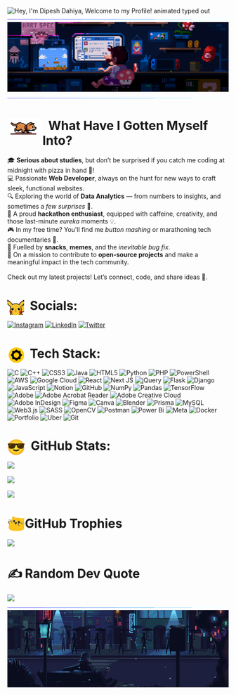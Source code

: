 <img src="https://readme-typing-svg.demolab.com?font=Operator+Mono&size=37&duration=2800&pause=2000&color=FAFAFA&center=true&vCenter=true&width=940&height=50&lines=Hey%2C+I'm+Dipesh+Dahiya" align="middle" alt="Hey, I'm Dipesh Dahiya, Welcome to my Profile! animated typed out">

<img  src="borderseperator.gif">
<img src="topgif.gif">
<img  src="borderseperator.gif">

# <img src="headgif-ezgif.com-crop.gif" width="80px" align="left" > &nbsp;  What Have I Gotten Myself Into? <br>

🎓 **Serious about studies**, but don’t be surprised if you catch me coding at midnight with pizza in hand 🍕!<br>💻 Passionate **Web Developer**, always on the hunt for new ways to craft sleek, functional websites.<br>🔍 Exploring the world of **Data Analytics** — from numbers to insights, and sometimes a *few surprises* 🧐.<br>🚀 A proud **hackathon enthusiast**, equipped with caffeine, creativity, and those last-minute *eureka* moments 💡.<br>🎮 In my free time? You'll find me *button mashing* or marathoning tech documentaries 🎥.<br>🍕 Fuelled by **snacks**, **memes**, and the *inevitable bug fix*.<br>🌟 On a mission to contribute to **open-source projects** and make a meaningful impact in the tech community.<br><br>Check out my latest projects! Let’s connect, code, and share ideas 🚀.<br>


# <img src="pikachu-pokemon.gif" width="38px" align="left" >&nbsp; Socials: 
[![Instagram](https://img.shields.io/badge/Instagram-%23E4405F.svg?style=for-the-badge&logo=Instagram&logoColor=white)](https://instagram.com/ddipesh2103) [![LinkedIn](https://img.shields.io/badge/LinkedIn-%230077B5.svg?style=for-the-badge&logo=linkedin&logoColor=white)](https://linkedin.com/in/dipesh-dahiya/) [![Twitter](https://img.shields.io/badge/X-black.svg?style=for-the-badge&logo=X&logoColor=white)](https://x.com/DahiyaDipe75433) <br>

# <img src="brainpull-brainpull-stories.gif" width="38px" align="left" >&nbsp; Tech Stack: 
![C](https://img.shields.io/badge/c-%2300599C.svg?style=for-the-badge&logo=c&logoColor=white) ![C++](https://img.shields.io/badge/c++-%2300599C.svg?style=for-the-badge&logo=c%2B%2B&logoColor=white) ![CSS3](https://img.shields.io/badge/css3-%231572B6.svg?style=for-the-badge&logo=css3&logoColor=white) ![Java](https://img.shields.io/badge/java-%23ED8B00.svg?style=for-the-badge&logo=openjdk&logoColor=white) ![HTML5](https://img.shields.io/badge/html5-%23E34F26.svg?style=for-the-badge&logo=html5&logoColor=white) ![Python](https://img.shields.io/badge/python-3670A0?style=for-the-badge&logo=python&logoColor=ffdd54) ![PHP](https://img.shields.io/badge/php-%23777BB4.svg?style=for-the-badge&logo=php&logoColor=white) ![PowerShell](https://img.shields.io/badge/PowerShell-%235391FE.svg?style=for-the-badge&logo=powershell&logoColor=white) ![AWS](https://img.shields.io/badge/AWS-%23FF9900.svg?style=for-the-badge&logo=amazon-aws&logoColor=white) ![Google Cloud](https://img.shields.io/badge/GoogleCloud-%234285F4.svg?style=for-the-badge&logo=google-cloud&logoColor=white) ![React](https://img.shields.io/badge/react-%2320232a.svg?style=for-the-badge&logo=react&logoColor=%2361DAFB) ![Next JS](https://img.shields.io/badge/Next-black?style=for-the-badge&logo=next.js&logoColor=white) ![jQuery](https://img.shields.io/badge/jquery-%230769AD.svg?style=for-the-badge&logo=jquery&logoColor=white) ![Flask](https://img.shields.io/badge/flask-%23000.svg?style=for-the-badge&logo=flask&logoColor=white) ![Django](https://img.shields.io/badge/django-%23092E20.svg?style=for-the-badge&logo=django&logoColor=white) ![JavaScript](https://img.shields.io/badge/javascript-%23323330.svg?style=for-the-badge&logo=javascript&logoColor=%23F7DF1E) ![Notion](https://img.shields.io/badge/Notion-%23000000.svg?style=for-the-badge&logo=notion&logoColor=white) ![GitHub](https://img.shields.io/badge/github-%23121011.svg?style=for-the-badge&logo=github&logoColor=white) ![NumPy](https://img.shields.io/badge/numpy-%23013243.svg?style=for-the-badge&logo=numpy&logoColor=white) ![Pandas](https://img.shields.io/badge/pandas-%23150458.svg?style=for-the-badge&logo=pandas&logoColor=white) ![TensorFlow](https://img.shields.io/badge/TensorFlow-%23FF6F00.svg?style=for-the-badge&logo=TensorFlow&logoColor=white) ![Adobe](https://img.shields.io/badge/adobe-%23FF0000.svg?style=for-the-badge&logo=adobe&logoColor=white) ![Adobe Acrobat Reader](https://img.shields.io/badge/Adobe%20Acrobat%20Reader-EC1C24.svg?style=for-the-badge&logo=Adobe%20Acrobat%20Reader&logoColor=white) ![Adobe Creative Cloud](https://img.shields.io/badge/Adobe%20Creative%20Cloud-DA1F26.svg?style=for-the-badge&logo=Adobe%20Creative%20Cloud&logoColor=white) ![Adobe InDesign](https://img.shields.io/badge/Adobe%20InDesign-49021F?style=for-the-badge&logo=adobeindesign&logoColor=FF3366) ![Figma](https://img.shields.io/badge/figma-%23F24E1E.svg?style=for-the-badge&logo=figma&logoColor=white) ![Canva](https://img.shields.io/badge/Canva-%2300C4CC.svg?style=for-the-badge&logo=Canva&logoColor=white) ![Blender](https://img.shields.io/badge/blender-%23F5792A.svg?style=for-the-badge&logo=blender&logoColor=white) ![Prisma](https://img.shields.io/badge/Prisma-3982CE?style=for-the-badge&logo=Prisma&logoColor=white) ![MySQL](https://img.shields.io/badge/mysql-4479A1.svg?style=for-the-badge&logo=mysql&logoColor=white) ![Web3.js](https://img.shields.io/badge/web3.js-F16822?style=for-the-badge&logo=web3.js&logoColor=white) ![SASS](https://img.shields.io/badge/SASS-hotpink.svg?style=for-the-badge&logo=SASS&logoColor=white) ![OpenCV](https://img.shields.io/badge/opencv-%23white.svg?style=for-the-badge&logo=opencv&logoColor=white) ![Postman](https://img.shields.io/badge/Postman-FF6C37?style=for-the-badge&logo=postman&logoColor=white) ![Power Bi](https://img.shields.io/badge/power_bi-F2C811?style=for-the-badge&logo=powerbi&logoColor=black) ![Meta](https://img.shields.io/badge/Meta-%230467DF.svg?style=for-the-badge&logo=Meta&logoColor=white) ![Docker](https://img.shields.io/badge/docker-%230db7ed.svg?style=for-the-badge&logo=docker&logoColor=white) ![Portfolio](https://img.shields.io/badge/Portfolio-%23000000.svg?style=for-the-badge&logo=firefox&logoColor=#FF7139) ![Uber](https://img.shields.io/badge/Uber-%23000000.svg?style=for-the-badge&logo=Uber&logoColor=white) ![Git](https://img.shields.io/badge/git-%23F05033.svg?style=for-the-badge&logo=git&logoColor=white) <br>

# <img src="sunglasses-emoji-tiktok.gif" width="40px" align="left" > &nbsp; GitHub Stats:
![](https://github-readme-stats.vercel.app/api/top-langs/?username=Dipeshdahiya&theme=transparent&hide_border=false&include_all_commits=false&count_private=false&layout=compact)

![](https://github-readme-stats.vercel.app/api?username=Dipeshdahiya&theme=transparent&hide_border=false&include_all_commits=false&count_private=false)

![](https://github-readme-streak-stats.herokuapp.com/?user=Dipeshdahiya&theme=transparent&hide_border=false)<br>

# <img src="240814242-2c79649a-b04c-4c78-998f-c126db48305c.png" width="40px" align="left" > GitHub Trophies 
 ![](https://github-profile-trophy.vercel.app/?username=Dipeshdahiya&theme=radical&no-frame=false&no-bg=true&margin-w=4) <br>

# ✍️ Random Dev Quote
![](https://quotes-github-readme.vercel.app/api?type=horizontal&theme=transparent) <br>
<img  src="borderseperator.gif">
<img src="242390524-0c7eb6ed-663b-4ce4-bfbd-18239a38ba1b-ezgif.com-crop.gif">

<!-- Proudly created with GPRM ( https://gprm.itsvg.in ) -->
